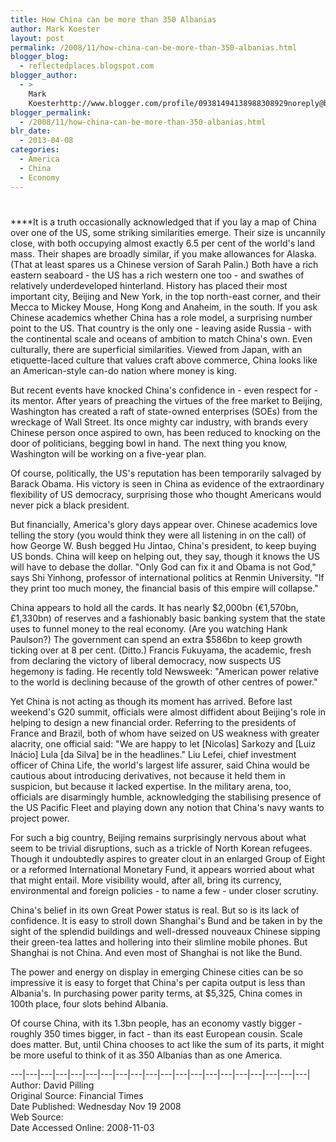 ```yaml
---
title: How China can be more than 350 Albanias
author: Mark Koester
layout: post
permalink: /2008/11/how-china-can-be-more-than-350-albanias.html
blogger_blog:
  - reflectedplaces.blogspot.com
blogger_author:
  - >
    Mark
    Koesterhttp://www.blogger.com/profile/09381494138988308929noreply@blogger.com
blogger_permalink:
  - /2008/11/how-china-can-be-more-than-350-albanias.html
blr_date:
  - 2013-04-08
categories:
  - America
  - China
  - Economy
---
```

# 

****It is a truth occasionally acknowledged that if you lay a map of China over one of the US, some striking similarities emerge. Their size is uncannily close, with both occupying almost exactly 6.5 per cent of the world's land mass. Their shapes are broadly similar, if you make allowances for Alaska. (That at least spares us a Chinese version of Sarah Palin.) Both have a rich eastern seaboard - the US has a rich western one too - and swathes of relatively underdeveloped hinterland. History has placed their most important city, Beijing and New York, in the top north-east corner, and their Mecca to Mickey Mouse, Hong Kong and Anaheim, in the south. 
If you ask Chinese academics whether China has a role model, a surprising number point to the US. That country is the only one - leaving aside Russia - with the continental scale and oceans of ambition to match China's own. Even culturally, there are superficial similarities. Viewed from Japan, with an etiquette-laced culture that values craft above commerce, China looks like an American-style can-do nation where money is king. 

But recent events have knocked China's confidence in - even respect for - its mentor. After years of preaching the virtues of the free market to Beijing, Washington has created a raft of state-owned enterprises (SOEs) from the wreckage of Wall Street. Its once mighty car industry, with brands every Chinese person once aspired to own, has been reduced to knocking on the door of politicians, begging bowl in hand. The next thing you know, Washington will be working on a five-year plan.

Of course, politically, the US's reputation has been temporarily salvaged by Barack Obama. His victory is seen in China as evidence of the extraordinary flexibility of US democracy, surprising those who thought Americans would never pick a black president. 

But financially, America's glory days appear over. Chinese academics love telling the story (you would think they were all listening in on the call) of how George W. Bush begged Hu Jintao, China's president, to keep buying US bonds. China will keep on helping out, they say, though it knows the US will have to debase the dollar. "Only God can fix it and Obama is not God," says Shi Yinhong, professor of international politics at Renmin University. "If they print too much money, the financial basis of this empire will collapse." 

China appears to hold all the cards. It has nearly $2,000bn (€1,570bn, £1,330bn) of reserves and a fashionably basic banking system that the state uses to funnel money to the real economy. (Are you watching Hank Paulson?) The government can spend an extra $586bn to keep growth ticking over at 8 per cent. (Ditto.) Francis Fukuyama, the academic, fresh from declaring the victory of liberal democracy, now suspects US hegemony is fading. He recently told Newsweek: "American power relative to the world is declining because of the growth of other centres of power." 

Yet China is not acting as though its moment has arrived. Before last weekend's G20 summit, officials were almost diffident about Beijing's role in helping to design a new financial order. Referring to the presidents of France and Brazil, both of whom have seized on US weakness with greater alacrity, one official said: "We are happy to let [Nicolas] Sarkozy and [Luiz Inácio] Lula [da Silva] be in the headlines." Liu Lefei, chief investment officer of China Life, the world's largest life assurer, said China would be cautious about introducing derivatives, not because it held them in suspicion, but because it lacked expertise. In the military arena, too, officials are disarmingly humble, acknowledging the stabilising presence of the US Pacific Fleet and playing down any notion that China's navy wants to project power. 

For such a big country, Beijing remains surprisingly nervous about what seem to be trivial disruptions, such as a trickle of North Korean refugees. Though it undoubtedly aspires to greater clout in an enlarged Group of Eight or a reformed International Monetary Fund, it appears worried about what that might entail. More visibility would, after all, bring its currency, environmental and foreign policies - to name a few - under closer scrutiny. 

China's belief in its own Great Power status is real. But so is its lack of confidence. It is easy to stroll down Shanghai's Bund and be taken in by the sight of the splendid buildings and well-dressed nouveaux Chinese sipping their green-tea lattes and hollering into their slimline mobile phones. But Shanghai is not China. And even most of Shanghai is not like the Bund. 

The power and energy on display in emerging Chinese cities can be so impressive it is easy to forget that China's per capita output is less than Albania's. In purchasing power parity terms, at $5,325, China comes in 100th place, four slots behind Albania.

Of course China, with its 1.3bn people, has an economy vastly bigger - roughly 350 times bigger, in fact - than its east European cousin. Scale does matter. But, until China chooses to act like the sum of its parts, it might be more useful to think of it as 350 Albanias than as one America. 

\---|\---|\---|\---|\---|\---|\---|\---|\---|\---|\---|\---|\---|\---|\---|\---|\---|\---|\---|\---|  
Author: David Pilling  
Original Source: Financial Times  
Date Published: Wednesday Nov 19 2008  
Web Source:   
Date Accessed Online: 2008-11-03